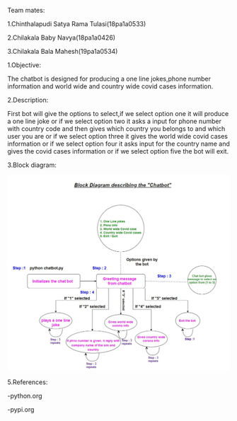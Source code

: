 Team mates:

1.Chinthalapudi Satya Rama Tulasi(18pa1a0533)

2.Chilakala Baby Navya(18pa1a0426)

3.Chilakala Bala Mahesh(19pa1a0534)

1.Objective:

The chatbot is designed for producing a one line jokes,phone number information and world wide and country wide covid cases information.

2.Description:

First bot will give the options to select,if we select option one it will produce a one line joke or if we select option two it asks a input for phone number with country code and then gives which country you belongs to and which user you are or if we select option three it gives the world wide covid cases information or if we select option four it asks input for the country name and gives the covid cases information or if we select option five the bot will exit.

3.Block diagram:

<img src='Block diagram image.jpg'>

5.References:

  -python.org
  
  -pypi.org
